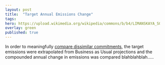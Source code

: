 ```yaml
---
layout: post
title:  "Target Annual Emissions Change"
tags:
hero: https://upload.wikimedia.org/wikipedia/commons/b/b4/LIMANSKAYA_SOLAR_POWER.JPG
overlay: green
published: true
---
```

In order to meaningfully [compare dissimilar commitments](https://etoole.github.io/GIS_Final/estimated_emissions), the target emissions were extrapolated from Business as Usual projections and the compounded annual change in emissions was compared blahblahblah.....
